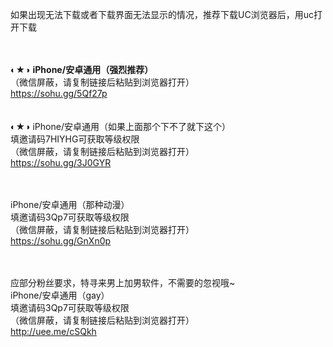 如果出现无法下载或者下载界面无法显示的情况，推荐下载UC浏览器后，用uc打开下载
 
<br /><br />◐★◑ <b>iPhone/安卓通用（强烈推荐）</b>
<br />（微信屏蔽，请复制链接后粘贴到浏览器打开）
<br /><a href="http://vq0g8n.378xj.club/?inviteCode=VQ0G8N">https://sohu.gg/5Qf27p</a>
  <br />
<br /><br />◐★◑ iPhone/安卓通用（如果上面那个下不了就下这个）
<br />填邀请码7HIYHG可获取等级权限
<br />（微信屏蔽，请复制链接后粘贴到浏览器打开）
<br /><a href="http://yy2.buzz/?i=7HIYHG">https://sohu.gg/3J0GYR</a>

<br />
<br />iPhone/安卓通用（那种动漫）
<br />填邀请码3Qp7可获取等级权限
<br />（微信屏蔽，请复制链接后粘贴到浏览器打开）
<br /><a href="http://91.51rmc.com//aff-3Qp7/chan-1011">https://sohu.gg/GnXn0p</a>

<br /><br />应部分粉丝要求，特寻来男上加男软件，不需要的忽视哦~
<br />iPhone/安卓通用（gay）
<br />填邀请码3Qp7可获取等级权限
<br />（微信屏蔽，请复制链接后粘贴到浏览器打开）
<br /><a href="https://a.91gay.me/aff-aEuG/chan-1004">http://uee.me/cSQkh</a>

